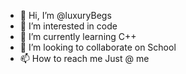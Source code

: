 - 👋 Hi, I’m @luxuryBegs
- 👀 I’m interested in code
- 🌱 I’m currently learning C++
- 💞️ I’m looking to collaborate on School
- 📫 How to reach me Just @ me
